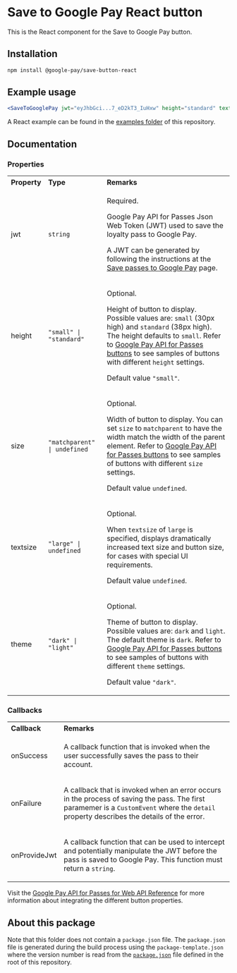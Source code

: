 # Save to Google Pay React button

This is the React component for the Save to Google Pay button.

## Installation

```sh
npm install @google-pay/save-button-react
```

## Example usage

```jsx
<SaveToGooglePay jwt="eyJhbGci...7_eD2kT3_IuHxw" height="standard" textsize="large" />
```

A React example can be found in the
[examples folder](https://github.com/google-pay/save-to-google-pay-button/tree/main/examples/react) of this repository.

## Documentation

### Properties

<table>
  <tr>
    <th align="left">Property</th>
    <th align="left">Type</th>
    <th align="left">Remarks</th>
  </tr>
  <tr>
    <td><p>jwt</p></td>
    <td><p><code>string</code></p></td>
    <td>
      <p>Required.</p>
      <p>Google Pay API for Passes Json Web Token (JWT) used to save the loyalty pass to Google Pay.</p>
      <p>A JWT can be generated by following the instructions at the <a href="https://developers.google.com/pay/passes/guides/implement-the-api/save-passes-to-google-pay#generate-jwt-that-represents-object">Save passes to Google Pay</a> page.</p>
    </td>
  </tr>
  <tr>
    <td><p>height</p></td>
    <td><p><code>"small" | "standard"</code></p></td>
    <td>
      <p>Optional.</p>
      <p>Height of button to display. Possible values are: <code>small</code> (30px high) and <code>standard</code> (38px high). The height defaults to <code>small</code>. Refer to <a href="https://developers.google.com/pay/passes/reference/uxguidelines#s2w">Google Pay API for Passes buttons</a> to see samples of buttons with different <code>height</code> settings.</p>
      <p>Default value <code>"small"</code>.</p>
    </td>
  </tr>
  <tr>
    <td><p>size</p></td>
    <td><p><code>"matchparent" | undefined</code></p></td>
    <td>
      <p>Optional.</p>
      <p>Width of button to display. You can set <code>size</code> to <code>matchparent</code> to have the width match the width of the parent element. Refer to <a href="https://developers.google.com/pay/passes/reference/uxguidelines#s2w">Google Pay API for Passes buttons</a> to see samples of buttons with different <code>size</code> settings.</p>
      <p>Default value <code>undefined</code>.</p>
    </td>
  </tr>
  <tr>
    <td><p>textsize</p></td>
    <td><p><code>"large" | undefined</code></p></td>
    <td>
      <p>Optional.</p>
      <p>When <code>textsize</code> of <code>large</code> is specified, displays dramatically increased text size and button size, for cases with special UI requirements.</p>
      <p>Default value <code>undefined</code>.</p>
    </td>
  </tr>
  <tr>
    <td><p>theme</p></td>
    <td><p><code>"dark" | "light"</code></p></td>
    <td>
      <p>Optional.</p>
      <p>Theme of button to display. Possible values are: <code>dark</code> and <code>light</code>. The default theme is <code>dark</code>. Refer to <a href="https://developers.google.com/pay/passes/reference/uxguidelines#s2w">Google Pay API for Passes buttons</a> to see samples of buttons with different <code>theme</code> settings.</p>
      <p>Default value <code>"dark"</code>.</p>
    </td>
  </tr>
</table>

### Callbacks

<table>
  <tr>
    <th align="left">Callback</th>
    <th align="left">Remarks</th>
  </tr>
  <tr>
    <td>
      <p>onSuccess</p>
    </td>
    <td>
      <p>A callback function that is invoked when the user successfully saves the pass to their account.</p>
    </td>
  </tr>
  <tr>
    <td>
      <p>onFailure</p>
    </td>
    <td>
      <p>A callback that is invoked when an error occurs in the process of saving the pass. The first paramemer is a <code>CustomEvent</code> where the <code>detail</code> property describes the details of the error.</p>
    </td>
  </tr>
  <tr>
    <td>
      <p>onProvideJwt</p>
    </td>
    <td>
      <p>A callback function that can be used to intercept and potentially manipulate the JWT before the pass is saved to Google Pay. This function must return a <code>string</code>.</p>
    </td>
  </tr>
</table>

Visit the
[Google Pay API for Passes for Web API Reference](https://developers.google.com/pay/passes/reference/s2w-reference) for
more information about integrating the different button properties.

## About this package

Note that this folder does not contain a `package.json` file. The `package.json` file is generated during the build
process using the `package-template.json` where the version number is read from the [`package.json`](../../package.json)
file defined in the root of this repository.
